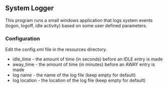 ## System Logger

This program runs a small windows application that logs system events (logon, logoff, idle activity) based on some user defined parameters. 

### Configuration

Edit the config.xml file in the resources directory. 

* idle_time - the amount of time (in seconds) before an IDLE entry is made
* away_time - the amount of time (in minutes) before an AWAY entry is made
* log name - the name of the log file (keep empty for default)
* log location - the location of the log file (keep empty for default)
